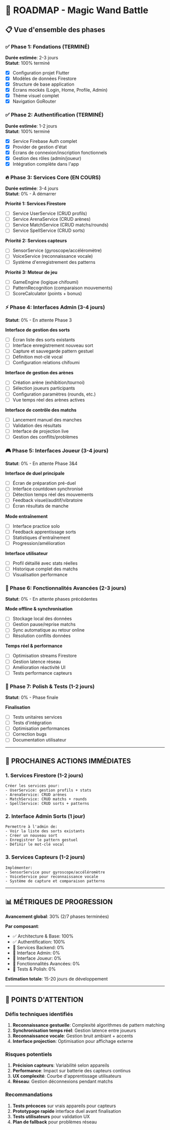 # 🎯 ROADMAP - Magic Wand Battle

## 📋 Vue d'ensemble des phases

### ✅ Phase 1: Fondations (TERMINÉ)
**Durée estimée**: 2-3 jours  
**Statut**: 100% terminé

- [x] Configuration projet Flutter
- [x] Modèles de données Firestore
- [x] Structure de base application
- [x] Écrans mockés (Login, Home, Profile, Admin)
- [x] Thème visuel complet
- [x] Navigation GoRouter

### ✅ Phase 2: Authentification (TERMINÉ)
**Durée estimée**: 1-2 jours  
**Statut**: 100% terminé

- [x] Service Firebase Auth complet
- [x] Provider de gestion d'état
- [x] Écrans de connexion/inscription fonctionnels
- [x] Gestion des rôles (admin/joueur)
- [x] Intégration complète dans l'app

### 🔥 Phase 3: Services Core (EN COURS)
**Durée estimée**: 3-4 jours  
**Statut**: 0% - À démarrer

**Priorité 1: Services Firestore**
- [ ] Service UserService (CRUD profils)
- [ ] Service ArenaService (CRUD arènes)
- [ ] Service MatchService (CRUD matchs/rounds)
- [ ] Service SpellService (CRUD sorts)

**Priorité 2: Services capteurs**
- [ ] SensorService (gyroscope/accéléromètre)
- [ ] VoiceService (reconnaissance vocale)
- [ ] Système d'enregistrement des patterns

**Priorité 3: Moteur de jeu**
- [ ] GameEngine (logique chifoumi)
- [ ] PatternRecognition (comparaison mouvements)
- [ ] ScoreCalculator (points + bonus)

### ⚡ Phase 4: Interfaces Admin (3-4 jours)
**Statut**: 0% - En attente Phase 3

**Interface de gestion des sorts**
- [ ] Écran liste des sorts existants
- [ ] Interface enregistrement nouveau sort
- [ ] Capture et sauvegarde pattern gestuel
- [ ] Définition mot-clé vocal
- [ ] Configuration relations chifoumi

**Interface de gestion des arènes**
- [ ] Création arène (exhibition/tournoi)
- [ ] Sélection joueurs participants
- [ ] Configuration paramètres (rounds, etc.)
- [ ] Vue temps réel des arènes actives

**Interface de contrôle des matchs**
- [ ] Lancement manuel des manches
- [ ] Validation des résultats
- [ ] Interface de projection live
- [ ] Gestion des conflits/problèmes

### 🎮 Phase 5: Interfaces Joueur (3-4 jours)
**Statut**: 0% - En attente Phase 3&4

**Interface de duel principale**
- [ ] Écran de préparation pré-duel
- [ ] Interface countdown synchronisé
- [ ] Détection temps réel des mouvements
- [ ] Feedback visuel/auditif/vibratoire
- [ ] Écran résultats de manche

**Mode entraînement**
- [ ] Interface practice solo
- [ ] Feedback apprentissage sorts
- [ ] Statistiques d'entraînement
- [ ] Progression/amélioration

**Interface utilisateur**
- [ ] Profil détaillé avec stats réelles
- [ ] Historique complet des matchs
- [ ] Visualisation performance

### 🌟 Phase 6: Fonctionnalités Avancées (2-3 jours)
**Statut**: 0% - En attente phases précédentes

**Mode offline & synchronisation**
- [ ] Stockage local des données
- [ ] Gestion pause/reprise matchs
- [ ] Sync automatique au retour online
- [ ] Résolution conflits données

**Temps réel & performance**
- [ ] Optimisation streams Firestore
- [ ] Gestion latence réseau
- [ ] Amélioration réactivité UI
- [ ] Tests performance capteurs

### 🚀 Phase 7: Polish & Tests (1-2 jours)
**Statut**: 0% - Phase finale

**Finalisation**
- [ ] Tests unitaires services
- [ ] Tests d'intégration
- [ ] Optimisation performances
- [ ] Correction bugs
- [ ] Documentation utilisateur

---

## 🎯 PROCHAINES ACTIONS IMMÉDIATES

### 1. Services Firestore (1-2 jours)
```
Créer les services pour:
- UserService: gestion profils + stats
- ArenaService: CRUD arènes
- MatchService: CRUD matchs + rounds
- SpellService: CRUD sorts + patterns
```

### 2. Interface Admin Sorts (1 jour)
```
Permettre à l'admin de:
- Voir la liste des sorts existants
- Créer un nouveau sort
- Enregistrer le pattern gestuel
- Définir le mot-clé vocal
```

### 3. Services Capteurs (1-2 jours)
```
Implémenter:
- SensorService pour gyroscope/accéléromètre
- VoiceService pour reconnaissance vocale
- Système de capture et comparaison patterns
```

---

## 📊 MÉTRIQUES DE PROGRESSION

**Avancement global**: 30% (2/7 phases terminées)

**Par composant**:
- ✅ Architecture & Base: 100%
- ✅ Authentification: 100%
- 🔄 Services Backend: 0%
- 🔄 Interface Admin: 0%
- 🔄 Interface Joueur: 0%
- 🔄 Fonctionnalités Avancées: 0%
- 🔄 Tests & Polish: 0%

**Estimation totale**: 15-20 jours de développement

---

## 🚨 POINTS D'ATTENTION

### Défis techniques identifiés
1. **Reconnaissance gestuelle**: Complexité algorithmes de pattern matching
2. **Synchronisation temps réel**: Gestion latence entre joueurs
3. **Reconnaissance vocale**: Gestion bruit ambiant + accents
4. **Interface projection**: Optimisation pour affichage externe

### Risques potentiels
1. **Précision capteurs**: Variabilité selon appareils
2. **Performance**: Impact sur batterie des capteurs continus
3. **UX complexité**: Courbe d'apprentissage utilisateurs
4. **Réseau**: Gestion déconnexions pendant matchs

### Recommandations
1. **Tests précoces** sur vrais appareils pour capteurs
2. **Prototypage rapide** interface duel avant finalisation
3. **Tests utilisateurs** pour validation UX
4. **Plan de fallback** pour problèmes réseau 